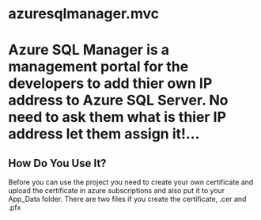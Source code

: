# azuresqlmanager.mvc
Azure SQL Manager is a management portal for the developers to add thier own IP address to Azure SQL Server. No need to ask them what is thier IP address let them assign it!...
================================================================================================================================

How Do You Use It?
------------------
Before you can use the project you need to create your own certificate and upload the certificate in azure subscriptions and also put it to your App_Data folder. There are two files if you create the certificate, .cer and .pfx


